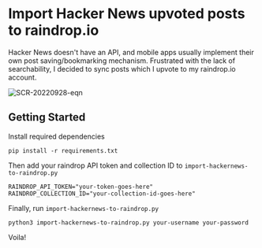 # Import Hacker News upvoted posts to raindrop.io

Hacker News doesn't have an API, and mobile apps usually implement their own post saving/bookmarking mechanism. Frustrated with the lack of searchability, I decided to sync posts which I upvote to my raindrop.io account.

![SCR-20220928-eqn](https://user-images.githubusercontent.com/690117/192851124-735a47e5-6e0f-493e-a73f-09301ad97406.png)

## Getting Started

Install required dependencies
```
pip install -r requirements.txt
```

Then add your raindrop API token and collection ID to `import-hackernews-to-raindrop.py`
```
RAINDROP_API_TOKEN="your-token-goes-here"
RAINDROP_COLLECTION_ID="your-collection-id-goes-here"
```

Finally, run `import-hackernews-to-raindrop.py`

```
python3 import-hackernews-to-raindrop.py your-username your-password 
```
Voila!
